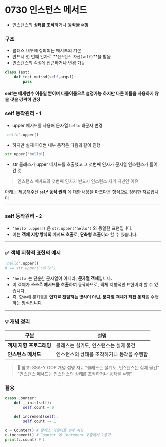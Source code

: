 # 0730 인스턴스 메서드

- 인스턴스의 **상태를 조작**하거나 **동작을 수행**

### 구조

- 클래스 내부에 정의되는 메서드의 기본
- 반드시 첫 번째 인자로 **`인스턴스 자신(self)`**을 받음
- 인스턴스의 속성에 접근하거나 변경 가능

```py
class Test:
    def test_method(self,args1):
        pass
```

#### self는 매개변수 이름일 뿐이며 다름이름으로 설정가능 하지만 다른 이름을 사용하지 않을 것을 강력히 권장

### self 동작원리 - 1

- upper 메서드를 사용해 문자열 `hello` 대문자 변경

```py
'hello'.upper()
```

- 하지만 실제 파이썬 내부 동작은 다음과 같이 진행

```py
str.upper('hello')
```

- str 클래스가 upper 메서드를 호출했고 그 첫번째 인자가 문자열 인스턴스가 들어간 것

> 인스턴스 메서드의 첫번째 인자가 반드시 인스턴스 자기 자신인 이유

아래는 제공해주신 **`self` 동작 원리** 에 대한 내용을 마크다운 형식으로 정리한 자료입니다.

---

### self 동작원리 - 2

- `'hello'.upper()` 은 `str.upper('hello')` 와 동일한 표현입니다.
- 이는 **객체 지향 방식의 메서드 호출**로, **단축형 호출**이라 할 수 있습니다.

---

### ✅ 객체 지향적 표현의 예시

```python
'hello'.upper()
# == str.upper('hello')
```

- `'hello'`는 단순한 문자열이 아니라, **문자열 객체**입니다.
- 이 객체가 **스스로 메서드를 호출**하여 동작하므로, 객체 지향적인 표현이라 할 수 있습니다.
- 즉, 함수에 문자열을 **인자로 전달하는 방식이 아닌**, **문자열 객체가 직접 동작**을 수행하는 방식입니다.

---

### 💡 개념 정리

| 구분                     | 설명                                       |
| ------------------------ | ------------------------------------------ |
| **객체 지향 프로그래밍** | 클래스는 설계도, 인스턴스는 실제 물건      |
| **인스턴스 메서드**      | 인스턴스의 상태를 조작하거나 동작을 수행함 |

> 🔗 참고: SSAFY OOP 개념 설명 자료
> "클래스는 설계도, 인스턴스는 실제 물건"
> "인스턴스 메서드는 인스턴스의 상태를 조작하거나 동작을 수행"

### 활용

```py
class Counter:
    def __init(self):
        self.count = 0

    def increment(self):
        self.count += 1

c = Counter() # 클래스 카운터를 c에 저장
c.increment() # Counter 에 increment 호출해서 1증가
print(c.count) # 1
```
